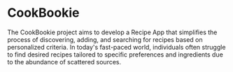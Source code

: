 # CookBookie
The CookBookie project aims to develop a Recipe App that simplifies the process of discovering, adding, and searching for recipes based on personalized criteria. In today's fast-paced world, individuals often struggle to find desired recipes tailored to specific preferences and ingredients due to the abundance of scattered sources. 

